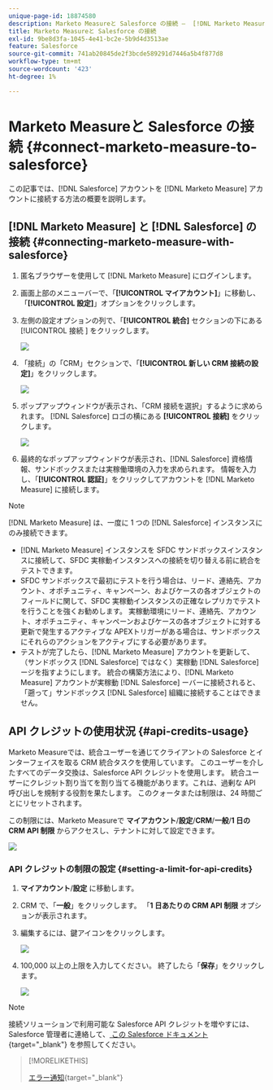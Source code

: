```yaml
---
unique-page-id: 18874580
description: Marketo Measureと Salesforce の接続 –  [!DNL Marketo Measure]
title: Marketo Measureと Salesforce の接続
exl-id: 9be8d3fa-1045-4e41-bc2e-5b9d4d3513ae
feature: Salesforce
source-git-commit: 741ab20845de2f3bcde589291d7446a5b4f877d8
workflow-type: tm+mt
source-wordcount: '423'
ht-degree: 1%

---
```


# Marketo Measureと Salesforce の接続 {#connect-marketo-measure-to-salesforce}

この記事では、[!DNL Salesforce] アカウントを [!DNL Marketo Measure] アカウントに接続する方法の概要を説明します。

## [!DNL Marketo Measure] と [!DNL Salesforce] の接続 {#connecting-marketo-measure-with-salesforce}

1. 匿名ブラウザーを使用して [!DNL Marketo Measure] にログインします。

1. 画面上部のメニューバーで、「**[!UICONTROL マイアカウント]**」に移動し、「**[!UICONTROL 設定]**」オプションをクリックします。

1. 左側の設定オプションの列で、「**[!UICONTROL 統合]** セクションの下にある [!UICONTROL  接続 ] をクリックします。

   ![](assets/connect-marketo-measure-to-salesforce-1.png)

1. 「接続」の「CRM」セクションで、「**[!UICONTROL 新しい CRM 接続の設定]**」をクリックします。

   ![](assets/connect-marketo-measure-to-salesforce-2.png)

1. ポップアップウィンドウが表示され、「CRM 接続を選択」するように求められます。 [!DNL Salesforce] ロゴの横にある **[!UICONTROL 接続]** をクリックします。

   ![](assets/connect-marketo-measure-to-salesforce-3.png)

1. 最終的なポップアップウィンドウが表示され、[!DNL Salesforce] 資格情報、サンドボックスまたは実稼働環境の入力を求められます。 情報を入力し、「**[!UICONTROL 認証]**」をクリックしてアカウントを [!DNL Marketo Measure] に接続します。

>[!NOTE]
>
>[!DNL Marketo Measure] は、一度に 1 つの [!DNL Salesforce] インスタンスにのみ接続できます。
>
>* [!DNL Marketo Measure] インスタンスを SFDC サンドボックスインスタンスに接続して、SFDC 実稼動インスタンスへの接続を切り替える前に統合をテストできます。
>* SFDC サンドボックスで最初にテストを行う場合は、リード、連絡先、アカウント、オポチュニティ、キャンペーン、およびケースの各オブジェクトのフィールドに関して、SFDC 実稼動インスタンスの正確なレプリカでテストを行うことを強くお勧めします。 実稼動環境にリード、連絡先、アカウント、オポチュニティ、キャンペーンおよびケースの各オブジェクトに対する更新で発生するアクティブな APEXトリガーがある場合は、サンドボックスにそれらのアクションをアクティブにする必要があります。
>* テストが完了したら、[!DNL Marketo Measure] アカウントを更新して、（サンドボックス [!DNL Salesforce] ではなく）実稼動 [!DNL Salesforce] ージを指すようにします。 統合の構築方法により、[!DNL Marketo Measure] アカウントが実稼動 [!DNL Salesforce] ーバーに接続されると、「遡って」サンドボックス [!DNL Salesforce] 組織に接続することはできません。

## API クレジットの使用状況 {#api-credits-usage}

Marketo Measureでは、統合ユーザーを通じてクライアントの Salesforce とインターフェイスを取る CRM 統合タスクを使用しています。 このユーザーを介したすべてのデータ交換は、Salesforce API クレジットを使用します。 統合ユーザーにクレジット割り当てを割り当てる機能があります。これは、過剰な API 呼び出しを規制する役割を果たします。 このクォータまたは制限は、24 時間ごとにリセットされます。

この制限には、Marketo Measureで **マイアカウント**/**設定**/**CRM**/**一般**/**1 日の CRM API 制限** からアクセスし、テナントに対して設定できます。

![](assets/connect-marketo-measure-to-salesforce-4.png)

### API クレジットの制限の設定 {#setting-a-limit-for-api-credits}

1. **マイアカウント**/**設定** に移動します。

1. CRM で、「**一般**」をクリックします。 「**1 日あたりの CRM API 制限** オプションが表示されます。

1. 編集するには、鍵アイコンをクリックします。

   ![](assets/connect-marketo-measure-to-salesforce-5.png)

1. 100,000 以上の上限を入力してください。 終了したら「**保存**」をクリックします。

   ![](assets/connect-marketo-measure-to-salesforce-6.png)

>[!NOTE]
>
>接続ソリューションで利用可能な Salesforce API クレジットを増やすには、Salesforce 管理者に連絡して、[ この Salesforce ドキュメント ](https://developer.salesforce.com/docs/atlas.en-us.salesforce_app_limits_cheatsheet.meta/salesforce_app_limits_cheatsheet/salesforce_app_limits_platform_api.htm){target="_blank"} を参照してください。

>[!MORELIKETHIS]
>
>[エラー通知](/help/configuration-and-setup/getting-started-with-marketo-measure/error-notifications.md){target="_blank"}
